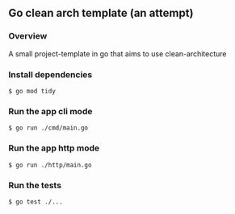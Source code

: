 ## Go clean arch template (an attempt)

### Overview

A small project-template in go that aims to use clean-architecture

###

### Install dependencies

```shell
$ go mod tidy
```

### Run the app cli mode
```shell
$ go run ./cmd/main.go
```

### Run the app http mode
```shell
$ go run ./http/main.go
```

### Run the tests
```shell
$ go test ./...
```
